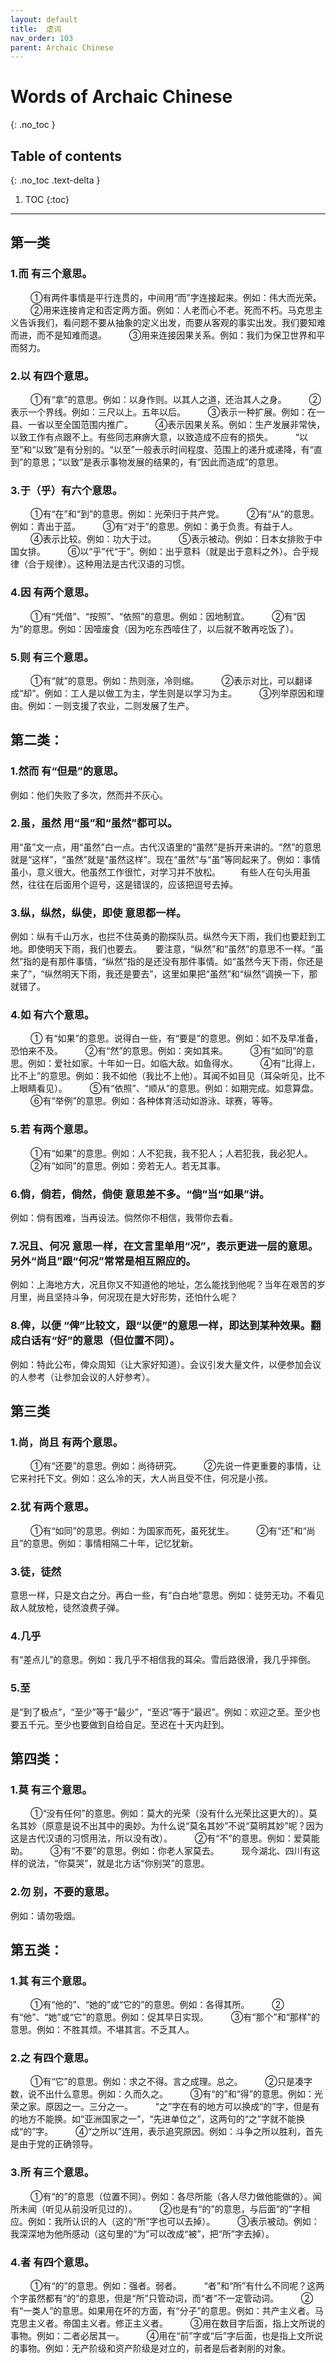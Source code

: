 ```yaml
---
layout: default
title:  虚词
nav_order: 103
parent: Archaic Chinese
---
```


# Words of  Archaic Chinese
{: .no_toc }

## Table of contents
{: .no_toc .text-delta }

1. TOC
{:toc}

---


## 第一类
### 1.而 有三个意思。
　　 ①有两件事情是平行连贯的，中间用“而”字连接起来。例如：伟大而光荣。
　　 ②用来连接肯定和否定两方面。例如：人老而心不老。死而不朽。马克思主义告诉我们，看问题不要从抽象的定义出发，而要从客观的事实出发。我们要知难而进，而不是知难而退。
　　 ③用来连接因果关系。例如：我们为保卫世界和平而努力。

### 2.以 有四个意思。
　　 ①有“拿”的意思。例如：以身作则。以其人之道，还治其人之身。
　　 ②表示一个界线。例如：三尺以上。五年以后。
　　 ③表示一种扩展。例如：在一县、一省以至全国范围内推广。
　　 ④表示因果关系。例如：生产发展非常快，以致工作有点跟不上。有些同志麻痹大意，以致造成不应有的损失。
　　 “以至”和“以致”是有分别的。“以至”一般表示时间程度、范围上的递升或递降，有“直到”的意思；“以致”是表示事物发展的结果的，有“因此而造成”的意思。

### 3.于（乎）有六个意思。
　　 ①有“在”和“到”的意思。例如：光荣归于共产党。
　　 ②有“从”的意思。例如：青出于蓝。
　　 ③有“对于”的意思。例如：勇于负责。有益于人。
　　 ④表示比较。例如：功大于过。
　　 ⑤表示被动。例如：日本女排败于中国女排。
　　 ⑥以“乎”代“于”。例如：出乎意料（就是出于意料之外）。合乎规律（合于规律）。这种用法是古代汉语的习惯。

### 4.因 有两个意思。
　　 ①有“凭借”、“按照”、“依照”的意思。例如：因地制宜。
　　 ②有“因为”的意思。例如：因噎废食（因为吃东西噎住了，以后就不敢再吃饭了）。

### 5.则 有三个意思。
　　 ①有“就”的意思。例如：热则涨，冷则缩。
　　 ②表示对比，可以翻译成“却”。例如：工人是以做工为主，学生则是以学习为主。
　　 ③列举原因和理由。例如：一则支援了农业，二则发展了生产。

## 第二类：
### 1.然而 有“但是”的意思。
   例如：他们失败了多次，然而并不灰心。
### 2.虽，虽然 用“虽”和“虽然”都可以。
   用“虽”文一点，用“虽然”白一点。古代汉语里的“虽然”是拆开来讲的。“然”的意思就是“这样”，“虽然”就是“虽然这样”。现在“虽然”与“虽”等同起来了。例如：事情虽小，意义很大。他虽然工作很忙，对学习并不放松。
　　有些人在句头用虽然，往往在后面用个逗号，这是错误的，应该把逗号去掉。
### 3.纵，纵然，纵使，即使 意思都一样。
   例如：纵有千山万水，也拦不住英勇的勘探队员。纵然今天下雨，我们也要赶到工地。即使明天下雨，我们也要去。
　 要注意，“纵然”和“虽然”的意思不一样。“虽然”指的是有那件事情，“纵然”指的是还没有那件事情。如“虽然今天下雨，你还是来了”，“纵然明天下雨，我还是要去”，这里如果把“虽然”和“纵然”调换一下，那就错了。

### 4.如 有六个意思。
　　 ① 有“如果”的意思。说得白一些，有“要是”的意思。例如：如不及早准备，恐怕来不及。
　　 ②有“然”的意思。例如：突如其来。
　　 ③有“如同”的意思。例如：爱社如家。十年如一日。如临大敌。如鱼得水。
　　 ④有“比得上，比不上”的意思。例如：我不如他（我比不上他）。耳闻不如目见（耳朵听见，比不上眼睛看见）。
　　 ⑤有“依照”、“顺从”的意思。例如：如期完成。如意算盘。
　　 ⑥有“举例”的意思。例如：各种体育活动如游泳、球赛，等等。

### 5.若 有两个意思。
　　 ①有“如果”的意思。例如：人不犯我，我不犯人；人若犯我，我必犯人。
　　 ②有“如同”的意思。例如：旁若无人。若无其事。
### 6.倘，倘若，倘然，倘使 意思差不多。“倘”当“如果”讲。
例如：倘有困难，当再设法。倘然你不相信，我带你去看。
### 7.况且、何况 意思一样，在文言里单用“况”，表示更进一层的意思。另外“尚且”跟“何况”常常是相互照应的。
例如：上海地方大，况且你又不知道他的地址，怎么能找到他呢？当年在艰苦的岁月里，尚且坚持斗争，何况现在是大好形势，还怕什么呢？
### 8.俾，以便 “俾”比较文，跟“以便”的意思一样，即达到某种效果。翻成白话有“好”的意思（但位置不同）。
例如：特此公布，俾众周知（让大家好知道）。会议引发大量文件，以便参加会议的人参考（让参加会议的人好参考）。

## 第三类
### 1.尚，尚且 有两个意思。
　　 ①有“还要”的意思。例如：尚待研究。
　　 ②先说一件更重要的事情，让它来衬托下文。例如：这么冷的天，大人尚且受不住，何况是小孩。
### 2.犹 有两个意思。
　　 ①有“如同”的意思。例如：为国家而死，虽死犹生。
　　 ②有“还”和“尚且”的意思。例如：事情相隔二十年，记忆犹新。
### 3.徒，徒然 
意思一样，只是文白之分。再白一些，有“白白地”意思。例如：徒劳无功。不看见敌人就放枪，徒然浪费子弹。
### 4.几乎 
有“差点儿”的意思。例如：我几乎不相信我的耳朵。雪后路很滑，我几乎摔倒。
### 5.至 
是“到了极点”，“至少”等于“最少”，“至迟”等于“最迟”。例如：欢迎之至。至少也要五千元。至少也要做到自给自足。至迟在十天内赶到。

## 第四类：
### 1.莫 有三个意思。
　　 ①“没有任何”的意思。例如：莫大的光荣（没有什么光荣比这更大的）。莫名其妙（原意是说不出其中的奥妙。为什么说“莫名其妙”不说“莫明其妙”呢？因为这是古代汉语的习惯用法，所以没有改）。
　　 ②有“不”的意思。例如：爱莫能助。
　　 ③有“不要”的意思。例如：你老人家莫去。
　　 现今湖北、四川有这样的说法，“你莫哭”，就是北方话“你别哭”的意思。
###  2.勿 别，不要的意思。
例如：请勿吸烟。

## 第五类：
### 1.其 有三个意思。
　　 ①有“他的”、“她的”或“它的”的意思。例如：各得其所。
　　 ②有“他”、“她”或“它”的意思。例如：促其早日实现。
　　 ③有“那个”和“那样”的意思。例如：不胜其烦。不堪其言。不乏其人。

### 2.之 有四个意思。
　　 ①有“它”的意思。例如：求之不得。言之成理。总之。
　　 ②只是凑字数，说不出什么意思。例如：久而久之。
　　 ③有“的”和“得”的意思。例如：光荣之家。原因之一。三分之一。
　　 “之”字在有的地方可以换成“的”字，但是有的地方不能换。如“亚洲国家之一”，“先进单位之”，这两句的“之”字就不能换成“的”字。
　　 ④“之所以”连用，表示追究原因。例如：斗争之所以胜利，首先是由于党的正确领导。

### 3.所 有三个意思。
　　 ①有“的”的意思（位置不同）。例如：各尽所能（各人尽力做他能做的）。闻所未闻（听见从前没听见过的）。
　　 ②也是有“的”的意思，与后面“的”字相应。例如：我所认识的人（这的“所”字也可以去掉）。
　　 ③表示被动。例如：我深深地为他所感动（这句里的“为”可以改成“被”，把“所”字去掉）。

### 4.者 有四个意思。
　　 ①有“的”的意思。例如：强者。弱者。
　　 “者”和“所”有什么不同呢？这两个字虽然都有“的”的意思，但是“所”只管动词，而“者”不一定管动词。
　　 ②有“一类人”的意思。如果用在坏的方面，有“分子”的意思。例如：共产主义者。马克思主义者。帝国主义者。修正主义者。
　　 ③用在数目字后面，指上文所说的事物。例如：二者必居其一。
　　 ④用在“前”字或“后”字后面，也是指上文所说的事物。例如：无产阶级和资产阶级是对立的，前者是后者剥削的对象。